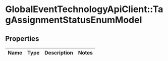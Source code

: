 # GlobalEventTechnologyApiClient::TagAssignmentStatusEnumModel

## Properties
Name | Type | Description | Notes
------------ | ------------- | ------------- | -------------


